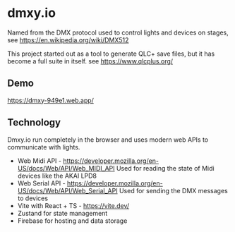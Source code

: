 # dmxy.io

Named from the DMX protocol used to control lights and devices on stages, see https://en.wikipedia.org/wiki/DMX512

This project started out as a tool to generate QLC+ save files, but it has become a full suite in itself. see https://www.qlcplus.org/

## Demo

https://dmxy-949e1.web.app/

## Technology

Dmxy.io run completely in the browser and uses modern web APIs to communicate with lights.

* Web Midi API - https://developer.mozilla.org/en-US/docs/Web/API/Web_MIDI_API
  Used for reading the state of Midi devices like the AKAI LPD8
* Web Serial API - https://developer.mozilla.org/en-US/docs/Web/API/Web_Serial_API
  Used for sending the DMX messages to devices
* Vite with React + TS - https://vite.dev/
* Zustand for state management
* Firebase for hosting and data storage